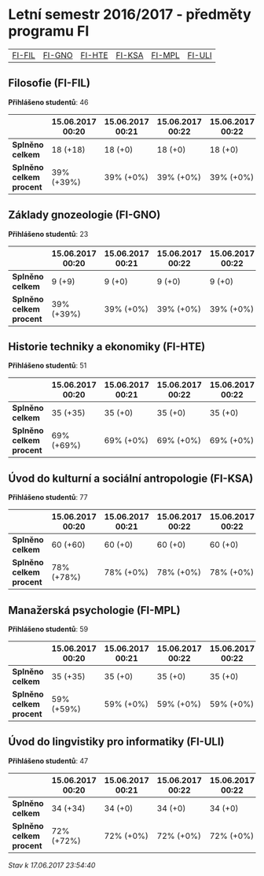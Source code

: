 # Letní semestr 2016/2017 - předměty programu FI


| | | | | | |
|-|-|-|-|-|-|
|[FI-FIL](#filosofie-fi-fil) | [FI-GNO](#základy-gnozeologie-fi-gno) | [FI-HTE](#historie-techniky-a-ekonomiky-fi-hte) | [FI-KSA](#úvod-do-kulturní-a-sociální-antropologie-fi-ksa) | [FI-MPL](#manažerská-psychologie-fi-mpl) | [FI-ULI](#úvod-do-lingvistiky-pro-informatiky-fi-uli)|

        

## Filosofie (FI-FIL)

**Přihlášeno studentů**: 46

|                          |15.06.2017 00:20|15.06.2017 00:21|15.06.2017 00:22|15.06.2017 00:22|17.06.2017 14:14|
|--------------------------|--------------------|--------------------|--------------------|--------------------|--------------------|
|**Splněno celkem**        |18 (+18)|18 (+0)|18 (+0)|18 (+0)|21 (+3)|
|**Splněno celkem procent**|39% (+39%)|39% (+0%)|39% (+0%)|39% (+0%)|46% (+7%)|

## Základy gnozeologie (FI-GNO)

**Přihlášeno studentů**: 23

|                          |15.06.2017 00:20|15.06.2017 00:21|15.06.2017 00:22|15.06.2017 00:22|
|--------------------------|--------------------|--------------------|--------------------|--------------------|
|**Splněno celkem**        |9 (+9)|9 (+0)|9 (+0)|9 (+0)|
|**Splněno celkem procent**|39% (+39%)|39% (+0%)|39% (+0%)|39% (+0%)|

## Historie techniky a ekonomiky (FI-HTE)

**Přihlášeno studentů**: 51

|                          |15.06.2017 00:20|15.06.2017 00:21|15.06.2017 00:22|15.06.2017 00:22|
|--------------------------|--------------------|--------------------|--------------------|--------------------|
|**Splněno celkem**        |35 (+35)|35 (+0)|35 (+0)|35 (+0)|
|**Splněno celkem procent**|69% (+69%)|69% (+0%)|69% (+0%)|69% (+0%)|

## Úvod do kulturní a sociální antropologie (FI-KSA)

**Přihlášeno studentů**: 77

|                          |15.06.2017 00:20|15.06.2017 00:21|15.06.2017 00:22|15.06.2017 00:22|
|--------------------------|--------------------|--------------------|--------------------|--------------------|
|**Splněno celkem**        |60 (+60)|60 (+0)|60 (+0)|60 (+0)|
|**Splněno celkem procent**|78% (+78%)|78% (+0%)|78% (+0%)|78% (+0%)|

## Manažerská psychologie (FI-MPL)

**Přihlášeno studentů**: 59

|                          |15.06.2017 00:20|15.06.2017 00:21|15.06.2017 00:22|15.06.2017 00:22|17.06.2017 14:14|
|--------------------------|--------------------|--------------------|--------------------|--------------------|--------------------|
|**Splněno celkem**        |35 (+35)|35 (+0)|35 (+0)|35 (+0)|43 (+8)|
|**Splněno celkem procent**|59% (+59%)|59% (+0%)|59% (+0%)|59% (+0%)|73% (+14%)|

## Úvod do lingvistiky pro informatiky (FI-ULI)

**Přihlášeno studentů**: 47

|                          |15.06.2017 00:20|15.06.2017 00:21|15.06.2017 00:22|15.06.2017 00:22|
|--------------------------|--------------------|--------------------|--------------------|--------------------|
|**Splněno celkem**        |34 (+34)|34 (+0)|34 (+0)|34 (+0)|
|**Splněno celkem procent**|72% (+72%)|72% (+0%)|72% (+0%)|72% (+0%)|



*Stav k 17.06.2017 23:54:40*